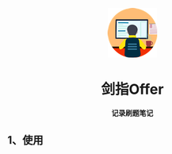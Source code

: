 <p align="center">
	<img alt="logo" src="/static/logo.png">
</p>
<h1 align="center" >剑指Offer</h1>
<center><b>记录刷题笔记</b></center>

## 1、使用


